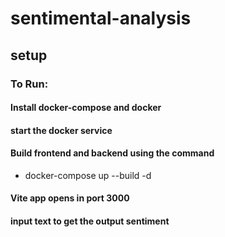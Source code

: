 # sentimental-analysis

## setup

### To Run:
#### Install docker-compose and docker
#### start the docker service
#### Build frontend and backend using the command
- docker-compose up --build -d

#### Vite app opens in port 3000
#### input text to get the output sentiment

